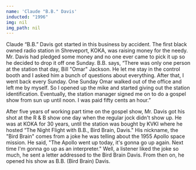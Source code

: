 ```yaml
---
name: 'Claude "B.B." Davis'
inducted: "1996"
img: nil
img_path: nil
---
```


Claude “B.B.” Davis got started in this business by accident. The first black owned radio station in Shreveport, KOKA, was raising money for the needy. Mr. Davis had pledged some money and no one ever came to pick it up so he decided to drop it off one Sunday.  B.B. says, “There was only one person at the station that day, Bill "Omar" Jackson. He let me stay in the control booth and I asked him a bunch of questions about everything. After that, I went back every Sunday. One Sunday Omar walked out of the office and left me by myself. So I opened up the mike and started giving out the station identification. Eventually, the station manager signed me on to do a gospel show from sun up until noon. I was paid fifty cents an hour.”

After five years of working part time on the gospel show, Mr. Davis got his shot at the R & B show one day when the regular jock didn't show up. He was at KOKA for 30 years, until the station was bought by KVKI where he hosted “The Night Flight with B.B., Bird Brain, Davis." His nickname, the "Bird Brain" comes from a joke he was telling about the 1955 Apollo space mission. He said, "The Apollo went up today, it's gonna go up again. Next time I'm gonna go up as an interpreter." Well, a listener liked the joke so much, he sent a letter addressed to the Bird Brain Davis. From then on, he opened his show as B.B. (Bird Brain) Davis.
